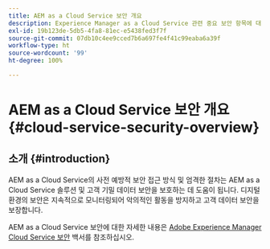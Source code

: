```yaml
---
title: AEM as a Cloud Service 보안 개요
description: Experience Manager as a Cloud Service 관련 중요 보안 항목에 대해 알아봅니다.
exl-id: 19b123de-5db5-4fa8-81ec-e5438fed3f7f
source-git-commit: 07db10c4ee9cced7b6a697fe4f41c99eaba6a39f
workflow-type: ht
source-wordcount: '99'
ht-degree: 100%

---
```



# AEM as a Cloud Service 보안 개요 {#cloud-service-security-overview}

## 소개 {#introduction}

AEM as a Cloud Service의 사전 예방적 보안 접근 방식 및 엄격한 절차는 AEM as a Cloud Service 솔루션 및 고객 기밀 데이터 보안을 보호하는 데 도움이 됩니다. 디지털 환경의 보안은 지속적으로 모니터링되어 악의적인 활동을 방지하고 고객 데이터 보안을 보장합니다.

AEM as a Cloud Service 보안에 대한 자세한 내용은 [Adobe Experience Manager Cloud Service 보안](https://www.adobe.com/kr/content/dam/cc/en/security/pdfs/AEMCloudService_Security_Overview.pdf) 백서를 참조하십시오.
